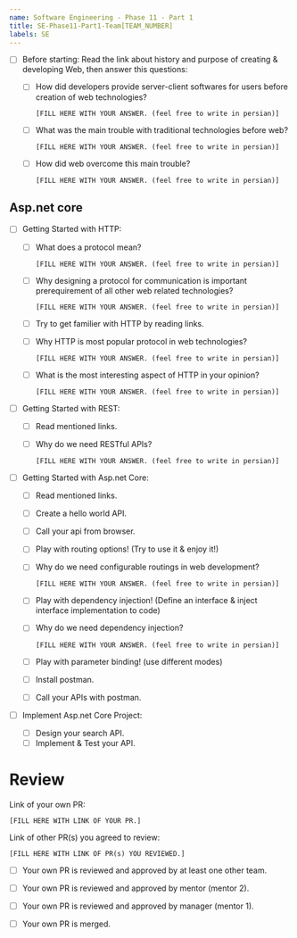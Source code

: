 ```yaml
---
name: Software Engineering - Phase 11 - Part 1
title: SE-Phase11-Part1-Team[TEAM_NUMBER]
labels: SE
---
```


-   [ ] Before starting: Read the link about history and purpose of creating & developing Web, then answer this questions:

    -   [ ] How did developers provide server-client softwares for users before creation of web technologies?

        `[FILL HERE WITH YOUR ANSWER. (feel free to write in persian)]`

    -   [ ] What was the main trouble with traditional technologies before web?

        `[FILL HERE WITH YOUR ANSWER. (feel free to write in persian)]`

    -   [ ] How did web overcome this main trouble?

        `[FILL HERE WITH YOUR ANSWER. (feel free to write in persian)]`

## Asp.net core

-   [ ] Getting Started with HTTP:

    -   [ ] What does a protocol mean?

        `[FILL HERE WITH YOUR ANSWER. (feel free to write in persian)]`

    -   [ ] Why designing a protocol for communication is important prerequirement of all other web related technologies?

        `[FILL HERE WITH YOUR ANSWER. (feel free to write in persian)]`

    -   [ ] Try to get familier with HTTP by reading links.
    -   [ ] Why HTTP is most popular protocol in web technologies?

        `[FILL HERE WITH YOUR ANSWER. (feel free to write in persian)]`

    -   [ ] What is the most interesting aspect of HTTP in your opinion?

        `[FILL HERE WITH YOUR ANSWER. (feel free to write in persian)]`

-   [ ] Getting Started with REST:

    -   [ ] Read mentioned links.
    -   [ ] Why do we need RESTful APIs?

        `[FILL HERE WITH YOUR ANSWER. (feel free to write in persian)]`

-   [ ] Getting Started with Asp.net Core:

    -   [ ] Read mentioned links.
    -   [ ] Create a hello world API.
    -   [ ] Call your api from browser.
    -   [ ] Play with routing options! (Try to use it & enjoy it!)
    -   [ ] Why do we need configurable routings in web development?

        `[FILL HERE WITH YOUR ANSWER. (feel free to write in persian)]`

    -   [ ] Play with dependency injection! (Define an interface & inject interface implementation to code)
    -   [ ] Why do we need dependency injection?

        `[FILL HERE WITH YOUR ANSWER. (feel free to write in persian)]`

    -   [ ] Play with parameter binding! (use different modes)
    -   [ ] Install postman.
    -   [ ] Call your APIs with postman.

-   [ ] Implement Asp.net Core Project:
    -   [ ] Design your search API.
    -   [ ] Implement & Test your API.

# Review

Link of your own PR:

`[FILL HERE WITH LINK OF YOUR PR.]`

Link of other PR(s) you agreed to review:

`[FILL HERE WITH LINK OF PR(s) YOU REVIEWED.]`

-   [ ] Your own PR is reviewed and approved by at least one other team.

-   [ ] Your own PR is reviewed and approved by mentor (mentor 2).

-   [ ] Your own PR is reviewed and approved by manager (mentor 1).

-   [ ] Your own PR is merged.
